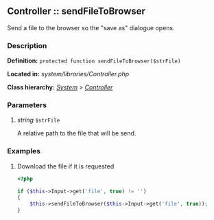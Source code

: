 
Controller :: sendFileToBrowser
-------------------------------------------

Send a file to the browser so the "save as" dialogue opens.


### Description ###

**Definition:** `protected function sendFileToBrowser($strFile)`

**Located in:** *system/libraries/Controller.php*

**Class hierarchy:** *[System](../System.php) > [Controller](../Controller.php)*


### Parameters ###

1. *string* `$strFile`

	A relative path to the file that will be send.


### Examples ###

1. Download the file if it is requested

	```php
	<?php

	if ($this->Input->get('file', true) != '')
	{
		$this->sendFileToBrowser($this->Input->get('file', true));
	}
	```

